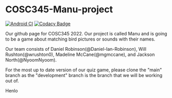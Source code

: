 # COSC345-Manu-project
[![Android CI](https://github.com/NyoomNyoom/COSC345-Manu-project/actions/workflows/gradle.yml/badge.svg)](https://github.com/NyoomNyoom/COSC345-Manu-project/actions/workflows/gradle.yml) [![Codacy Badge](https://app.codacy.com/project/badge/Grade/145e96df017046208ed08eae8190be0a)](https://www.codacy.com/gh/NyoomNyoom/COSC345-Manu-project/dashboard?utm_source=github.com&amp;utm_medium=referral&amp;utm_content=NyoomNyoom/COSC345-Manu-project&amp;utm_campaign=Badge_Grade)

Our github page for COSC345 2022. Our project is called Manu and is going to be a game about matching bird pictures or sounds with their names.

Our team consists of Daniel Robinson(@Daniel-Ian-Robinson), Will Rushton(@wrushton0), Madeline McCane(@mgmccane), and Jackson North(@NyoomNyoom).

For the most up to date version of our quiz game, please clone the "main"
branch as the "development" branch is the branch that we will be working out of.

Henlo
